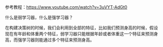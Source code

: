 参考教程：https://www.youtube.com/watch?v=3uVYT-AdGt0

什么是弱学习器，什么是强学习器？

在构建决策树的时候，我们会利用到全部的特征，比如我们预测身高的时候，假设现在有年龄和体重两个特征，弱学习器只能根据年龄或者体重这一个特征来预测身高，而强学习器则能通过多个特征来预测身高。

